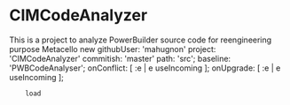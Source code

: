 # CIMCodeAnalyzer
This is a project to analyze  PowerBuilder  source code for reengineering purpose
 Metacello new
    	githubUser: 'mahugnon' project: 'CIMCodeAnalyzer' commitish: 'master' path: 'src';
    	baseline: 'PWBCodeAnalyser';
	 onConflict: [ :e | e useIncoming ];
        onUpgrade: [ :e | e useIncoming ];
        
    	load
